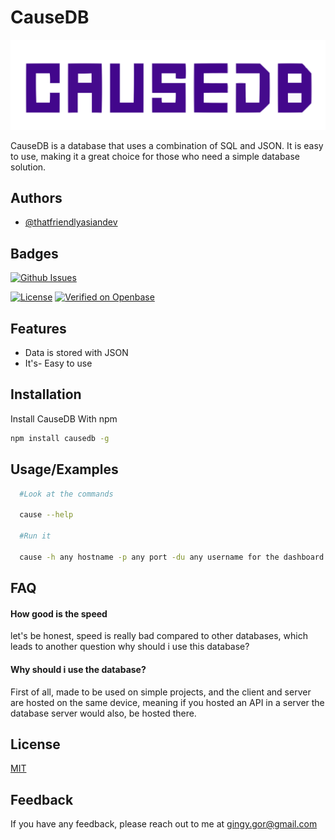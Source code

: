 # CauseDB

![Logo](https://raw.githubusercontent.com/babymonie/CauseDB/4299556fb1acc8b44b0335ff6166dd3f850c90cf/dashboard/dashboard/icons/logo_default.svg)

CauseDB is a database that uses a combination of SQL and JSON. It is easy to use, making it a great choice for those who need a simple database solution.

## Authors

- [@thatfriendlyasiandev](https://www.github.com/babymonie)


## Badges

[![Github Issues](https://img.shields.io/github/issues/babymonie/CauseDB)](https://github.com/tterb/atomic-design-ui/blob/master/LICENSEs)


[![License](https://img.shields.io/github/license/babymonie/CauseDB)](https://opensource.org/licenses/)
[![Verified on Openbase](https://badges.openbase.com/js/verified/causedb.svg?token=mBNq23bN4CcEg2kCjJuWqx7XjrbLRf3XDaGsAHSHfqg=)](https://openbase.com/js/causedb?utm_source=embedded&amp;utm_medium=badge&amp;utm_campaign=rate-badge)

## Features

- Data is stored with JSON
- It's- Easy to use

## Installation

Install CauseDB With npm

```bash
npm install causedb -g
```


## Usage/Examples

```bash
  #Look at the commands

  cause --help

  #Run it

  cause -h any hostname -p any port -du any username for the dashboard -dp any password for dashboard 
```


## FAQ

#### How good is the speed

let's be honest, speed is really bad compared to other databases, which leads to another question why should i use this database?

#### Why should i use the database?

First of all, made to be used on simple projects, and the client and server are hosted on the same device, meaning if you hosted an API in a server the database server would also, be hosted there.


## License

[MIT](https://choosealicense.com/licenses/mit/)

## Feedback

If you have any feedback, please reach out to me at gingy.gor@gmail.com
